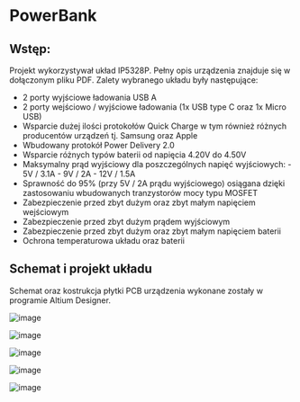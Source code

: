 # PowerBank
## Wstęp:
Projekt wykorzystywał układ IP5328P. Pełny opis urządzenia znajduje się w dołączonym pliku PDF. Zalety wybranego układu były następujące:
* 2 porty wyjściowe ładowania USB A
* 2 porty wejściowo / wyjściowe ładowania (1x USB type C oraz 1x Micro USB)
* Wsparcie dużej ilości protokołów Quick Charge w tym również różnych producentów urządzeń tj. Samsung oraz Apple
* Wbudowany protokół Power Delivery 2.0
* Wsparcie różnych typów baterii od napięcia 4.20V do 4.50V
* Maksymalny prąd wyjściowy dla poszczególnych napięć wyjściowych:
      - 5V / 3.1A
      - 9V / 2A
      - 12V / 1.5A
* Sprawność do 95% (przy 5V / 2A prądu wyjściowego) osiągana dzięki zastosowaniu
wbudowanych tranzystorów mocy typu MOSFET
* Zabezpieczenie przed zbyt dużym oraz zbyt małym napięciem wejściowym
* Zabezpieczenie przed zbyt dużym prądem wyjściowym
* Zabezpieczenie przed zbyt dużym oraz zbyt małym napięciem baterii
* Ochrona temperaturowa układu oraz baterii
  
## Schemat i projekt układu
Schemat oraz kostrukcja płytki PCB urządzenia wykonane zostały w programie Altium Designer.

![image](https://github.com/user-attachments/assets/6711b572-aec6-42ad-8ef0-2626ae6f2db2)

![image](https://github.com/user-attachments/assets/f5208f2d-a0b5-4e8b-a41b-f278c7e509a1)

![image](https://github.com/user-attachments/assets/fbc75d19-5f20-415a-b451-4823b054e00a)

![image](https://github.com/user-attachments/assets/08f5cd08-ddd0-433f-adb8-aca8fa103f33)

![image](https://github.com/user-attachments/assets/76e60088-316e-426f-adf7-e7ffa6fd17be)
